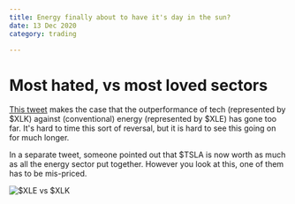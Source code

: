 ```yaml
---
title: Energy finally about to have it's day in the sun? 
date: 13 Dec 2020
category: trading

---
```



# Most hated, vs most loved sectors

[This tweet](https://twitter.com/HFI_Research/status/1322248709799780352) makes the case that the outperformance of tech (represented by $XLK) against (conventional) energy (represented by $XLE) has gone too far.
It's hard to time this sort of reversal, but it is hard to see this going on for much longer.

In a separate tweet, someone pointed out that $TSLA is now worth as much as all the energy sector put together. 
However you look at this, one of them has to be mis-priced.

![$XLE vs $XLK](https://pbs.twimg.com/media/ElmSMMrVcAAJNpu?format=png&name=900x900)
